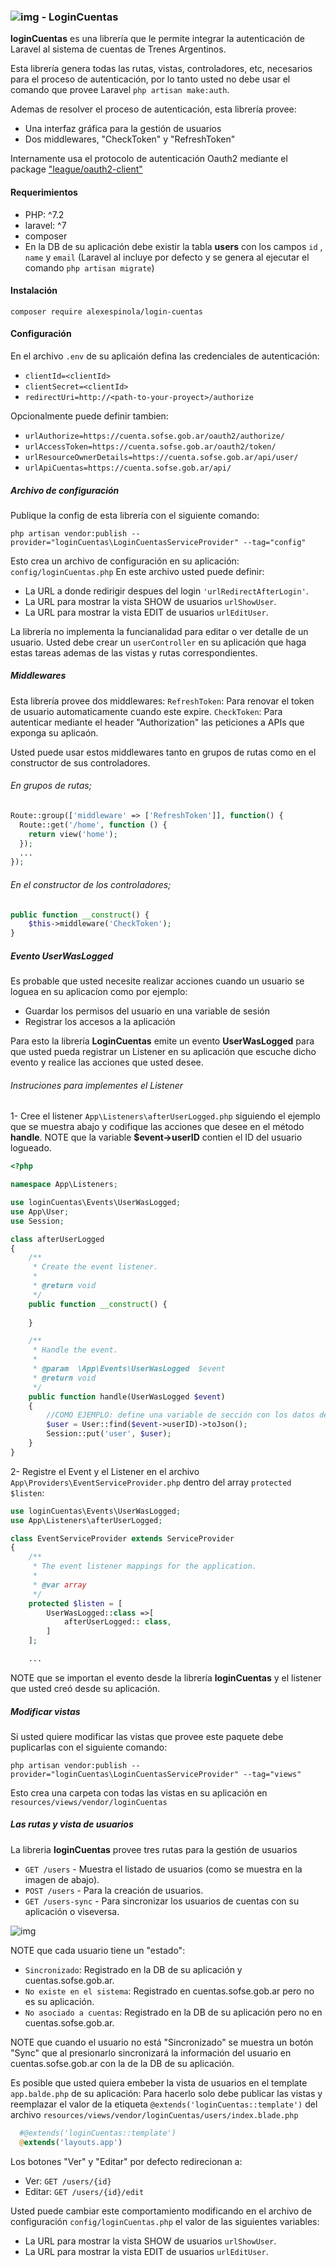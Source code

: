 ### ![img](img/logoTrenesArgentinos.png)  - LoginCuentas 


<b>loginCuentas</b> es una librería que le permite integrar la autenticación de Laravel al sistema de cuentas de Trenes Argentinos.

Esta librería genera todas las rutas, vistas, controladores, etc, necesarios para el proceso de autenticación, por lo tanto usted no debe usar el comando que provee Laravel `php artisan make:auth`.

Ademas de resolver el proceso de autenticación, esta librería provee:
- Una interfaz gráfica para la gestión de usuarios
- Dos middlewares, "CheckToken" y "RefreshToken"  

Internamente usa el protocolo de autenticación Oauth2 mediante el package ["league/oauth2-client"](https://packagist.org/packages/league/oauth2-client) 

#### Requerimientos
- PHP: ^7.2
- laravel: ^7
- composer 
- En la DB de su aplicación debe existir la tabla <b>users</b> con los campos `id` , `name` y `email` (Laravel al incluye por defecto y se genera al ejecutar el comando `php artisan migrate`)

#### Instalación

`composer require alexespinola/login-cuentas`

#### Configuración

En el archivo  `.env` de su aplicaión defina las credenciales de autenticación:

- `clientId=<clientId>`
- `clientSecret=<clientId>` 
- `redirectUri=http://<path-to-your-proyect>/authorize`

Opcionalmente puede definir tambien:
- `urlAuthorize=https://cuenta.sofse.gob.ar/oauth2/authorize/`
- `urlAccessToken=https://cuenta.sofse.gob.ar/oauth2/token/`
- `urlResourceOwnerDetails=https://cuenta.sofse.gob.ar/api/user/`
- `urlApiCuentas=https://cuenta.sofse.gob.ar/api/`

##### Archivo de configuración
Publique la config de esta librería con el siguiente comando:

`php artisan vendor:publish --provider="loginCuentas\LoginCuentasServiceProvider" --tag="config"`

Esto crea un archivo de configuración en su aplicación: `config/loginCuentas.php`
En este archivo usted puede definir:
- La URL a donde redirigir despues del login `'urlRedirectAfterLogin'`.
- La URL para mostrar la vista SHOW de usuarios `urlShowUser`.
- La URL para mostrar la vista EDIT de usuarios `urlEditUser`.

La librería no implementa la funcianalidad para editar o ver detalle de un usuario. Usted debe crear un `userController` en su aplicación que haga estas tareas ademas de las vistas y rutas correspondientes.

##### Middlewares
Esta librería provee dos middlewares:
 `RefreshToken`: Para renovar el token de usuario automaticamente cuando este expire.
 `CheckToken`: Para autenticar mediante el header "Authorization" las peticiones a APIs que exponga su aplicaón.

Usted puede usar estos middlewares tanto en grupos de rutas como en el constructor de sus controladores.

###### En grupos de rutas;
```php
Route::group(['middleware' => ['RefreshToken']], function() {
  Route::get('/home', function () {
    return view('home');
  });
  ...
});
```

###### En el constructor de los controladores;
```php
public function __construct() {
    $this->middleware('CheckToken');
}
```

##### Evento UserWasLogged 
Es probable que usted necesite realizar acciones cuando un usuario se loguea en su aplicacíon como por ejemplo:
  - Guardar los permisos del usuario en una variable de sesión
  - Registrar los accesos a la aplicación

Para esto la librería <b>LoginCuentas</b> emite un evento <b>UserWasLogged</b> para que usted pueda registrar un Listener en su aplicación que escuche dicho evento y realice las acciones que usted desee. 

###### Instruciones para implementes el Listener

1- Cree el listener  `App\Listeners\afterUserLogged.php` siguiendo el ejemplo que se muestra abajo  y codifique las acciones que desee en el método <b>handle</b>. 
NOTE que la variable <b>$event->userID</b> contien el ID del usuario logueado.

```php
<?php

namespace App\Listeners;

use loginCuentas\Events\UserWasLogged;
use App\User;
use Session;

class afterUserLogged
{
    /**
     * Create the event listener.
     *
     * @return void
     */
    public function __construct() {
      
    }

    /**
     * Handle the event.
     *
     * @param  \App\Events\UserWasLogged  $event
     * @return void
     */
    public function handle(UserWasLogged $event)
    {
        //COMO EJEMPLO: define una variable de sección con los datos del usuario
        $user = User::find($event->userID)->toJson();
        Session::put('user', $user);
    }
}
```

2- Registre el Event y el Listener en el archivo `App\Providers\EventServiceProvider.php` dentro del array `protected $listen`:

```php
use loginCuentas\Events\UserWasLogged;
use App\Listeners\afterUserLogged;

class EventServiceProvider extends ServiceProvider
{
    /**
     * The event listener mappings for the application.
     *
     * @var array
     */
    protected $listen = [
        UserWasLogged::class =>[
            afterUserLogged:: class,
        ]
    ];

    ...
```

NOTE que se importan el evento desde la librería <b>loginCuentas</b> y el listener que usted creó desde su aplicación. 

##### Modificar vistas
Si usted quiere modificar las vistas que provee este paquete debe puplicarlas con el siguiente comando: 

`php artisan vendor:publish --provider="loginCuentas\LoginCuentasServiceProvider" --tag="views"`

Esto crea una carpeta con todas las vistas en su aplicación en `resources/views/vendor/loginCuentas`

##### Las rutas y vista de usuarios
La libreria <b>loginCuentas</b> provee tres rutas para la gestión de usuarios
- `GET /users` - Muestra el listado de usuarios (como se muestra en la imagen de abajo).
- `POST /users` - Para la creación de usuarios.
- `GET /users-sync` - Para sincronizar los usuarios de cuentas con su aplicación o viseversa. 

![img](img/usersView.png)

NOTE que cada usuario tiene un "estado":
- `Sincronizado`: Registrado en la DB de su aplicación y cuentas.sofse.gob.ar.  
- `No existe en el sistema`: Registrado en cuentas.sofse.gob.ar pero no es su aplicación.  
- `No asociado a cuentas`: Registrado en la DB de su aplicación pero no en cuentas.sofse.gob.ar. 

NOTE que cuando el usuario no está "Sincronizado" se muestra un botón "Sync" que al presionarlo sincronizará la información del usuario en cuentas.sofse.gob.ar con la de la DB de su aplicación.

Es posible que usted quiera embeber la vista de usuarios en el template `app.balde.php` de su aplicación: Para hacerlo solo debe publicar las vistas y reemplazar el valor de la etiqueta `@extends('loginCuentas::template')` del archivo `resources/views/vendor/loginCuentas/users/index.blade.php`

```php
  #@extends('loginCuentas::template')
  @extends('layouts.app')
```

Los botones "Ver" y "Editar" por defecto redirecionan a:
- Ver: `GET /users/{id}`
- Editar: `GET /users/{id}/edit` 

Usted puede cambiar este comportamiento modificando en el archivo de configuración `config/loginCuentas.php` el valor de las siguientes variables: 
- La URL para mostrar la vista SHOW de usuarios `urlShowUser`.
- La URL para mostrar la vista EDIT de usuarios `urlEditUser`.
